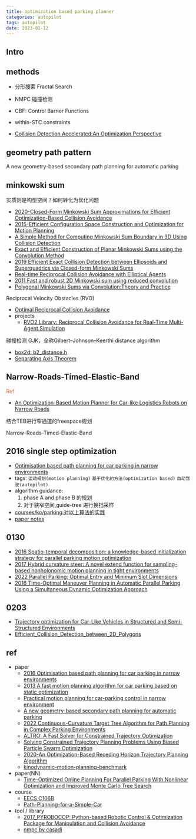 ```yaml
---
title: optimization based parking planner
categories: autopilot
tags: autopilot
date: 2023-01-12
---
```


## Intro

## methods

- 分形搜索 Fractal Search
- NMPC 碰撞检测
- CBF: Control Barrier Functions

- within-STC constraints
- [Collision Detection Accelerated:An Optimization Perspective](https://arxiv.org/pdf/2205.09663.pdf)

## geometry path pattern
A new geometry-based secondary path planning for automatic parking

## minkowski sum

实质则是构型空间？如何转化为优化问题

- [2020-Closed-Form Minkowski Sum Approximations for Efficient Optimization-Based Collision Avoidance](https://arxiv.org/abs/2203.15977)
- [2015-Efficient Configuration Space Construction and Optimization for Motion Planning](https://cdr.lib.unc.edu/downloads/6682xd766)
- [A Simple Method for Computing Minkowski Sum Boundary in 3D Using Collision Detection](https://cs.gmu.edu/~jmlien/lib/exe/fetch.php?media=lien_wafr08.pdf)
- [Exact and Efficient Construction of Planar Minkowski Sums using the Convolution Method](http://www.cs.jhu.edu/~misha/Spring20/Wein06.pdf)
- [2019 Efficient Exact Collision Detection between Ellipsoids and Superquadrics via Closed-form Minkowski Sums]()
- [Real-time Reciprocal Collision Avoidance with Elliptical Agents]()
- [2011 Fast and robust 2D Minkowski sum using reduced convolution](http://masc.cs.gmu.edu/wiki/uploads/ReducedConvolution/iros11-mksum2d.pdf)
- [Polygonal Minkowski Sums via Convolution:Theory and Practice]()

Reciprocal Velocity Obstacles (RVO)

- [Optimal Reciprocal Collision Avoidance](https://gamma.cs.unc.edu/ORCA/)
- projects
    - [RVO2 Library: Reciprocal Collision Avoidance for Real-Time Multi-Agent Simulation](https://gamma.cs.unc.edu/RVO2/)

碰撞检测
GJK，全称Gilbert–Johnson–Keerthi distance algorithm  

- [box2d: b2_distance.h](https://github.com/erincatto/Box2D)
- [Separating Axis Theorem](http://www.metanetsoftware.com/technique/tutorialA.html)

## Narrow-Roads-Timed-Elastic-Band

<font color='Tomato'>Ref</font>

- [An Optimization-Based Motion Planner for Car-like Logistics Robots on Narrow Roads]()

结合TEB进行窄通道的freespace规划

Narrow-Roads-Timed-Elastic-Band



## 2016 single step optimization

- [Optimisation based path planning for car parking in narrow environments]()
- tags: `运动规划(motion planning)` `基于优化的方法(optimization based)` `自动驾驶(autopilot)`
- algorithm guidance:
    1. phase A and phase B 的规划
    2. 对于狭窄空间,guide-tree 进行换挡采样
- [courses/ko/parking:对以上算法的实践](https://cw.fel.cvut.cz/b202/_media/courses/ko/parking.pdf)
- [paper notes](../blog/paper_read_parking_planner.md)


## 0130

- [2016 Spatio-temporal decomposition: a knowledge-based initialization strategy for parallel parking motion optimization]()
- [2017 Hybrid curvature steer: A novel extend function for sampling-based nonholonomic motion planning in tight environments]()
- [2022 Parallel Parking: Optimal Entry and Minimum Slot Dimensions](https://arxiv.org/abs/2205.02523)
- [2016 Time-Optimal Maneuver Planning in Automatic Parallel Parking Using a Simultaneous Dynamic Optimization Approach]()

## 0203

- [Trajectory optimization for Car-Like Vehicles in Structured and Semi-Structured Environments](https://ieeexplore.ieee.org/document/8500373)
- [Efficient_Collision_Detection_between_2D_Polygons](https://www.researchgate.net/publication/221546279_Efficient_Collision_Detection_between_2D_Polygons)

## ref

- paper
    - [2016 Optimisation based path planning for car parking in narrow environments]()
    - [2013 A fast motion planning algorithm for car parking based on static optimization]()
    - [Practical motion planning for car-parking control in narrow environment]()
    - [A new geometry-based secondary path planning for automatic parking](https://journals.sagepub.com/doi/full/10.1177/1729881420930575)
    - [2022 Continuous-Curvature Target Tree Algorithm for Path Planning in Complex Parking Environments](https://arxiv.org/pdf/2201.03163.pdf)
    - [ALTRO: A Fast Solver for Constrained Trajectory Optimization](https://www.ri.cmu.edu/publications/altro-a-fast-solver-for-constrained-trajectory-optimization/)
    - [Solving Constrained Trajectory Planning Problems Using Biased Particle Swarm Optimization](https://dspace.lib.cranfield.ac.uk/bitstream/handle/1826/16453/Solving_Constrained_Trajectory_Planning_problems-2021.pdf?sequence=4)
    - [2020-An Optimization-Based Receding Horizon Trajectory Planning Algorithm](https://www.sciencedirect.com/science/article/pii/S2405896320330810)
    - [kinodynamic-motion-planning-benchmark](https://github.com/IMRCLab/kinodynamic-motion-planning-benchmark)
- paper(NN)
    - [Time-Optimized Online Planning For Parallel Parking With Nonlinear Optimization and Improved Monte Carlo Tree Search](https://www.semanticscholar.org/paper/Time-Optimized-Online-Planning-For-Parallel-Parking-Song-Chen/9ace2c192aea884f16ceac206ec278007139651d)
- course
    - [EECS C106B](https://pages.github.berkeley.edu/EECS-106/sp22-site/resources/)
    - [Path-Planning-for-a-Simple-Car](https://jckantor.github.io/CBE30338/07.06-Path-Planning-for-a-Simple-Car.html)
- tool / library
    - [2017_PYROBOCOP: Python-based Robotic Control & Optimization Package for Manipulation and Collision Avoidance]()
    - [nmpc by casadi](https://github.com/devsonni/MPC-Implementation/tree/main/Python%20Implementation)

